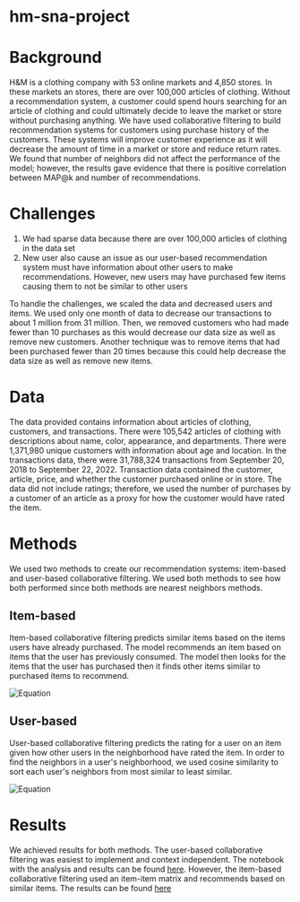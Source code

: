 # hm-sna-project

# Background

H\&M is a clothing company with 53 online markets and 4,850 stores. In these markets an stores, there are over 100,000 articles of clothing. Without a recommendation system, a customer could spend hours searching for an article of clothing and could ultimately decide to leave the market or store without purchasing anything. We have used collaborative filtering to build recommendation systems for customers using purchase history of the customers. These systems will improve customer experience as it will decrease the amount of time in a market or store and reduce return rates. We found that number of neighbors did not affect the performance of the model; however, the results gave evidence that there is positive correlation between MAP@k and number of recommendations.

# Challenges

1. We had sparse data because there are over 100,000 articles of clothing in the data set
2. New user also cause an issue as our user-based recommendation system must have information about other users to make recommendations. However, new users may have purchased few items causing them to not be similar to other users

To handle the challenges, we scaled the data and decreased users and items. We used only one month of data to decrease our transactions to about 1 million from 31 million. Then, we removed customers who had made fewer than 10 purchases as this would decrease our data size as well as remove new customers. Another technique was to remove items that had been purchased fewer than 20 times because this could help decrease the data size as well as remove new items.

# Data

The data provided contains information about articles of clothing, customers, and transactions. There were 105,542 articles of clothing with descriptions about name, color, appearance, and departments. There were 1,371,980 unique customers with information about age and location. In the transactions data, there were 31,788,324 transactions from September 20, 2018 to September 22, 2022. Transaction data contained the customer, article, price, and whether the customer purchased online or in store. The data did not include ratings; therefore, we used the number of purchases by a customer of an article as a proxy for how the customer would have rated the item.

# Methods

We used two methods to create our recommendation systems: item-based and user-based collaborative filtering. We used both methods to see how both performed since both methods are nearest neighbors methods. 

## Item-based

Item-based collaborative filtering predicts similar items based on the items users have already purchased. The model recommends an item based on items that the user has previously consumed. The model then looks for the items that the user has purchased then it finds other items similar to purchased items to recommend.

![Equation](https://latex.codecogs.com/svg.image?pred(u,i)&space;=&space;\frac{\sum_{j\in&space;ratedItems(u)}^{}&space;sim(i,j)&space;*&space;(r_{uj})}{\sum_{j\in&space;ratedItems(u)}^{}&space;sim(i,j)})

## User-based

User-based collaborative filtering predicts the rating for a user on an item given how other users in the neighborhood have rated the item. In order to find the neighbors in a user's neighborhood, we used cosine similarity to sort each user's neighbors from most similar to least similar.

![Equation](https://latex.codecogs.com/svg.image?pred(u,i)&space;=&space;\overline{r}_{u}&space;&plus;&space;\frac{\sum_{n\in&space;neighbors(u)}^{}&space;sim(u,n)&space;*&space;(r_{ni}&space;-&space;\overline{r}_{n})}{\sum_{n\in&space;neighbors(u)}^{}&space;sim(u,n)})

# Results

We achieved results for both methods. The user-based collaborative filtering was easiest to implement and context independent. The notebook with the analysis and results can be found [here](https://github.com/mattflaherty97/hm-sna-project/blob/main/user-based-filtering.ipynb). However, the item-based collaborative filtering used an item-item matrix and recommends based on similar items. The results can be found [here](https://github.com/mattflaherty97/hm-sna-project/blob/main/product_based_collaborative_filtering.ipynb)
